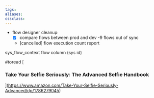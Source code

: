 ```yaml
---
tags:
aliases:
cssclass:
---
```


- flow designer cleanup 
	- [x] compare flows between prod and dev 
		-9 flows out of sync 
	- [cancelled] flow execution count report

sys_flow_context 
	flow column (sys id)

#toread [

### Take Your Selfie Seriously: The Advanced Selfie Handbook

](https://www.amazon.com/Take-Your-Selfie-Seriously-Advanced/dp/1786279045) 
